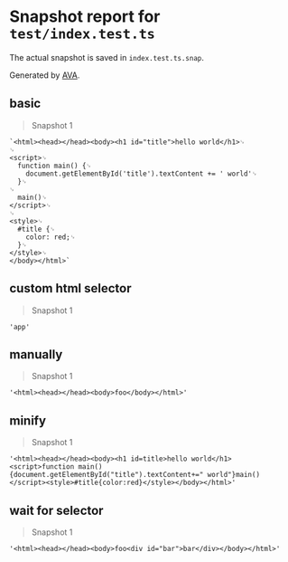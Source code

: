 # Snapshot report for `test/index.test.ts`

The actual snapshot is saved in `index.test.ts.snap`.

Generated by [AVA](https://avajs.dev).

## basic

> Snapshot 1

    `<html><head></head><body><h1 id="title">hello world</h1>␊
    ␊
    <script>␊
      function main() {␊
        document.getElementById('title').textContent += ' world'␊
      }␊
    ␊
      main()␊
    </script>␊
    ␊
    <style>␊
      #title {␊
        color: red;␊
      }␊
    </style>␊
    </body></html>`

## custom html selector

> Snapshot 1

    'app'

## manually

> Snapshot 1

    '<html><head></head><body>foo</body></html>'

## minify

> Snapshot 1

    '<html><head></head><body><h1 id=title>hello world</h1><script>function main(){document.getElementById("title").textContent+=" world"}main()</script><style>#title{color:red}</style></body></html>'

## wait for selector

> Snapshot 1

    '<html><head></head><body>foo<div id="bar">bar</div></body></html>'
